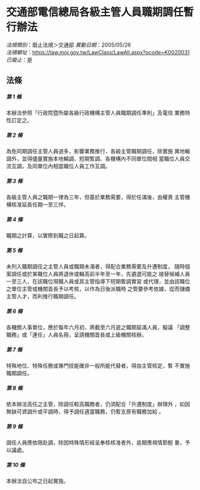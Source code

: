 # 交通部電信總局各級主管人員職期調任暫行辦法

*法規類別*：廢止法規＞交通部
*異動日期*：2005/05/26  
*法規網址*：https://law.moj.gov.tw/LawClass/LawAll.aspx?pcode=K0020031
*已廢止*：是


## 法條
##### 第 1 條
本辦法參照「行政院暨所屬各級行政機構主管人員職期調任準則」及電信
業務特性訂定之。

##### 第 2 條
為免同期調任主管人員過多，影響業務推行，各級主管職期調任，除實施
異地輪調外，並得儘量實施本地輪調、短期暫調、各機構內不同單位間相
當職位人員交流互調，及同單位內相當職位人員工作互調。

##### 第 3 條
各級主管人員之職期一律為三年，但基於業務需要，得於任滿後，由權責
主管機構核准延長任期一至三佯。

##### 第 4 條
職期之計算，以實際到職之日起算。

##### 第 5 條
未列入職期調任之主管人員或職期未滿者，得配合業務需要及升遷制度，
隨時個案調任或於某職位人員將退休或輪高前半年至一年，先遴選可能之
接替候補人員一至三人，在該職位現職人員或其主管指導下短期暫調實習
或代理，並由該職位之單位主管或機關首長予以考核，以作為日後派職時
之管要參考依據，從而儲備主管人才，而利推行職期調任。

##### 第 6 條
各機關人事單位，應於每年六月初，將截至六月底之職期屆滿人員，擬議
「調整職務」或「連任」人員名冊，呈請機關首長或上級機關核辦。

##### 第 7 條
特殊地位、特殊任務或專門技能確非一般所能代替者，得由主管核定，暫
不實施職期調任。

##### 第 8 條
依本辦法高任之主管，除調任較高職務者，仍須配合「升遷制度」辦理外
，如因無缺可資調升或平調時，得予調任適當職務，仍暫支原有職務加給
。

##### 第 9 條
調任人員應依限赴調，除因特殊情形經呈奉核核准者外，逾期應視情節輕
重，予以議處。

##### 第 10 條
本辦法自公布之日起實施。



